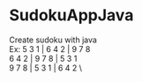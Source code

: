 # SudokuAppJava
Create sudoku with java \
Ex: 
  5  3  1  |  6  4  2  |  9  7  8 \
  6  4  2  |  9  7  8  |  5  3  1 \
  9  7  8  |  5  3  1  |  6  4  2 \
